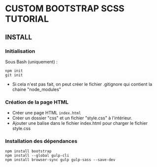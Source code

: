 # CUSTOM BOOTSTRAP SCSS TUTORIAL


## INSTALL

### Initialisation

Sous Bash (uniquement) :
```
npm init
git init
```
- Si cela n'est pas fait, on peut créer le fichier .gitignore qui contient la chaine "node_modules"

### Création de la page HTML

- Créer une page HTML ```index.html``` 
- Créer un dossier "css" et un fichier "style.css" à l'intérieur.
- Ajouter une balise <link> dans le fichier index.html pour charger le fichier style.css


### Installation des dépendances

```
npm install bootstrap
npm install --global gulp-cli
npm install browser-sync gulp gulp-sass --save-dev
```
```

```

